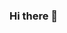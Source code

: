 ### Hi there 👋

<!--
**alenpaul36/alenpaul36** is a ✨ _special_ ✨ repository because its `README.md` (this file) appears on your GitHub profile.

 🌱 I’m currently learning Cybersecurity

